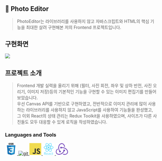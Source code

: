## 📄  Photo Editor

> PhotoEditor는 라이브러리를 사용하지 않고 자바스크립트와 HTML의 핵심 기능을 최대한 살려 구현해본 저의 Frontend 프로젝트입니다.

##  구현화면 

<img width="50%" src="https://user-images.githubusercontent.com/89898165/207321038-4304b2a5-d31f-44fa-a66c-09c64cdc0baf.gif"/>



##  프로젝트 소개

> Frontend 개발 실력을 올리기 위해 (필터, 사진 회전, 좌우 및 상하 반전, 사진 오리기, 이미지 저장)등의 기본적인 기능을 구현할 수 있는 이미지 편집기를 만들어 보았습니다.<br>
> 우선 Canvas API를 기반으로 구현하였고, 전반적으로 이미지 관리에 많이 사용하는 라이브러리를 사용하지 않고 JavaScript를 사용하여 기능들을 완성했고,
> 그 이외 React의 상태 관리는 Redux Toolkit을 사용하였으며, 사이즈가 다른 사진들도 모두 대응할 수 있게 로직을 작성하였습니다.





<p align="left">
</p>

<h3 align="left">Languages and Tools</h3>
<p align="left"> <a href="https://www.w3schools.com/css/" target="_blank" rel="noreferrer"> <img src="https://raw.githubusercontent.com/devicons/devicon/master/icons/css3/css3-original-wordmark.svg" alt="css3" width="40" height="40"/> </a> <a href="https://git-scm.com/" target="_blank" rel="noreferrer"> <img src="https://www.vectorlogo.zone/logos/git-scm/git-scm-icon.svg" alt="git" width="40" height="40"/> </a> <a href="https://developer.mozilla.org/en-US/docs/Web/JavaScript" target="_blank" rel="noreferrer"> <img src="https://raw.githubusercontent.com/devicons/devicon/master/icons/javascript/javascript-original.svg" alt="javascript" width="40" height="40"/> </a> <a href="https://reactjs.org/" target="_blank" rel="noreferrer"> <img src="https://raw.githubusercontent.com/devicons/devicon/master/icons/react/react-original-wordmark.svg" alt="react" width="40" height="40"/> </a> <a href="https://redux.js.org" target="_blank" rel="noreferrer"> <img src="https://raw.githubusercontent.com/devicons/devicon/master/icons/redux/redux-original.svg" alt="redux" width="40" height="40"/> </a> </p>
